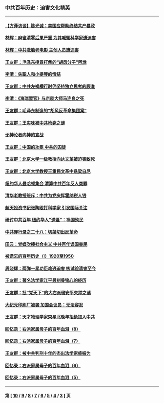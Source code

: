 ### 中共百年历史：迫害文化精英
---
#### [【方菲访谈】陈光诚：美国应帮助终结共产暴政](../../pages/nf1176111/n13759521.md?08090430) 
#### [林辉：麻雀清零后果严重 为其喊冤科学家遭迫害](../../pages/nf1176111/n13746900.md?08090430) 
#### [林辉：中共洗脑老电影 主创人员遭迫害](../../pages/nf1176111/n13699437.md?08090430) 
#### [王友群：毛泽东授意打倒的“胡风分子”阿垅](../../pages/nf1176111/n13592541.md?08090430) 
#### [李清：失聪人和小提琴的情结](../../pages/nf1176111/n13459280.md?08090430) 
#### [王友群：中共左祸横行时仍坚持独立思考的顾准](../../pages/nf1176111/n13444722.md?08090430) 
#### [李清：《海瑞罢官》与京剧大师马连良之死](../../pages/nf1176111/n13412316.md?08090430) 
#### [王友群：毛泽东制造的“胡风反革命集团案”](../../pages/nf1176111/n13324909.md?08090430) 
#### [王友群：王实味被中共枪毙之谜](../../pages/nf1176111/n13307502.md?08090430) 
#### [无神论者向神的宣战](../../pages/nf1176111/n13281535.md?08090430) 
#### [王友群：中国的功臣 中共的囚徒](../../pages/nf1176111/n13291790.md?08090430) 
#### [王友群：北京大学一级教授向达文革被迫害致死](../../pages/nf1176111/n13150966.md?08090430) 
#### [王友群：北京大学教授王重民文革中悬梁自尽](../../pages/nf1176111/n13084645.md?08090430) 
#### [纽约华人曼哈顿集会 清算中共百年反人类罪](../../pages/nf1176111/n13084157.md?08090430) 
#### [清华老教授怒斥：中共为党庆挥霍纳税人钱](../../pages/nf1176111/n13071430.md?08090430) 
#### [航天投资书记张陶殴打科学家 引发国际关注](../../pages/nf1176111/n13069132.md?08090430) 
#### [研讨中共百年 纽约华人“送匾”：祸国殃民](../../pages/nf1176111/n13057367.md?08090430) 
#### [中共罪行录之二十八：切菜切出反革命](../../pages/nf1176111/n13030600.md?08090430) 
#### [田云：党媒吹捧社会主义 中共百年误国害民](../../pages/nf1176111/n13006682.md?08090430) 
#### [被遗忘的百年历史（I）1920至1950](../../pages/nf1176111/n12986411.md?08090430) 
#### [周晓辉：两弹一星功臣难逃迫害 核试验遗害至今](../../pages/nf1176111/n12974997.md?08090430) 
#### [王友群：著名法学家江平最刻骨铭心的经历](../../pages/nf1176111/n12970787.md?08090430) 
#### [王友群：批“党天下”的大右派储安平失踪之谜](../../pages/nf1176111/n12954229.md?08090430) 
#### [大纪元印刷厂被袭 加国会议员：无法容忍](../../pages/nf1176111/n12883028.md?08090430) 
#### [王友群：天才物理学家束星北晚年拒绝加入中共](../../pages/nf1176111/n12792913.md?08090430) 
#### [回忆录：右派家属母子的百年血泪（8）](../../pages/nf1176111/n12706196.md?08090430) 
#### [回忆录：右派家属母子的百年血泪（7）](../../pages/nf1176111/n12706191.md?08090430) 
#### [王友群：被中共判刑十年的杰出法学家盛振为](../../pages/nf1176111/n12706141.md?08090430) 
#### [回忆录：右派家属母子的百年血泪（6）](../../pages/nf1176111/n12698863.md?08090430) 
#### [回忆录：右派家属母子的百年血泪（5）](../../pages/nf1176111/n12692515.md?08090430) 

---
#### 第 [ [10](./10.md?08090430) / [9](./9.md?08090430) / [8](./8.md?08090430) / [7](./7.md?08090430) / [6](./6.md?08090430) / [5](./5.md?08090430) / [4](./4.md?08090430) / [3](./3.md?08090430) ] 页
